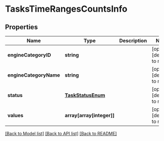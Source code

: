 # TasksTimeRangesCountsInfo

## Properties
Name | Type | Description | Notes
------------ | ------------- | ------------- | -------------
**engineCategoryID** | **string** |  | [optional] [default to null]
**engineCategoryName** | **string** |  | [optional] [default to null]
**status** | [**TaskStatusEnum**](TaskStatusEnum.md) |  | [optional] [default to null]
**values** | **array[array[integer]]** |  | [optional] [default to null]

[[Back to Model list]](../README.md#documentation-for-models) [[Back to API list]](../README.md#documentation-for-api-endpoints) [[Back to README]](../README.md)


